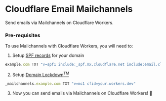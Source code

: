 # Cloudflare Email Mailchannels

Send emails via Mailchannels on Cloudflare Workers.

### Pre-requisites

To use Mailchannels with Cloudflare Workers, you will need to:

1. Setup [SPF records](https://support.mailchannels.com/hc/en-us/articles/200262610-Set-up-SPF-Records) for your domain

```ts
example.com TXT "v=spf1 include:_spf.mx.cloudflare.net include:email.cloudflare.net include:relay.mailchannels.net ~all"
```

2. Setup [Domain Lockdown<sup>TM</sup>](https://support.mailchannels.com/hc/en-us/articles/16918954360845)

```ts
_mailchannels.example.com TXT "v=mc1 cfid=your.workers.dev"
```

3. Now you can send emails via Mailchannels on Cloudflare Workers! 🎉
